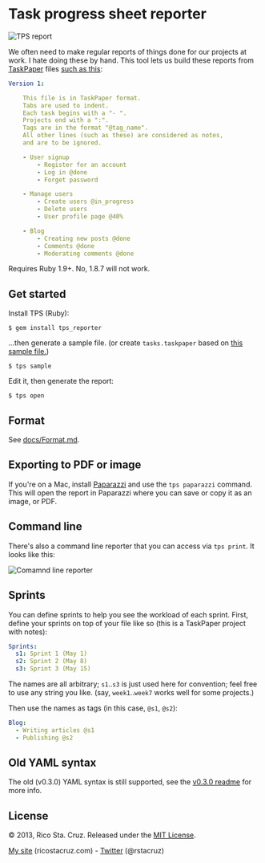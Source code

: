 # Task progress sheet reporter

![TPS report](http://i.imgur.com/AA7LNTR.png)

We often need to make regular reports of things done for our projects at work. I
hate doing these by hand. This tool lets us build these reports from [TaskPaper] 
files [such as this][sample]:

``` yaml
Version 1:

	This file is in TaskPaper format.
	Tabs are used to indent.
	Each task begins with a "- ".
	Projects end with a ":".
	Tags are in the format "@tag_name".
	All other lines (such as these) are considered as notes,
	and are to be ignored.

	- User signup
		- Register for an account
		- Log in @done
		- Forget password

	- Manage users
		- Create users @in_progress
		- Delete users
		- User profile page @40%

	- Blog
		- Creating new posts @done
		- Comments @done
		- Moderating comments @done
```

Requires Ruby 1.9+. No, 1.8.7 will not work.

Get started
-----------

Install TPS (Ruby):

    $ gem install tps_reporter

...then generate a sample file. (or create `tasks.taskpaper` based on [this sample
file.][sample])

    $ tps sample

Edit it, then generate the report:

    $ tps open

[sample]: https://github.com/rstacruz/tps_reporter/blob/master/data/sample.taskpaper

Format
------

See [docs/Format.md](docs/Format.md).

Exporting to PDF or image
-------------------------

If you're on a Mac, install [Paparazzi](http://derailer.org/paparazzi)
and use the `tps paparazzi` command. This will open the report in Paparazzi
where you can save or copy it as an image, or PDF.

Command line
------------

There's also a command line reporter that you can access via `tps print`. It
looks like this:

![Comamnd line reporter][cli]

[cli]: https://img.skitch.com/20120204-ccb2guerhrjmj3rht3e4ies4ur.png

Sprints
-------

You can define sprints to help you see the workload of each sprint. First, 
define your sprints on top of your file like so (this is a TaskPaper project 
with notes):

``` yaml
Sprints:
  s1: Sprint 1 (May 1)
  s2: Sprint 2 (May 8)
  s3: Sprint 3 (May 15)
```

The names are all arbitrary; `s1`..`s3` is just used here for convention; feel
free to use any string you like. (say, `week1`..`week7` works well for some
projects.)

Then use the names as tags (in this case, `@s1`, `@s2`):

``` yaml
Blog:
  - Writing articles @s1
  - Publishing @s2
```


Old YAML syntax
---------------

The old (v0.3.0) YAML syntax is still supported, see the [v0.3.0 readme] for 
more info.

License
-------

© 2013, Rico Sta. Cruz. Released under the [MIT License].

[My site](http://ricostacruz.com) (ricostacruz.com) -
[Twitter](http://twitter.com/rstacruz) (@rstacruz)

[v0.3.0 readme]: http://github.com/rstacruz/tps_reporter/blob/v0.3.0/README.md
[TaskPaper]: http://www.hogbaysoftware.com/products/taskpaper
[MIT License]: http://www.opensource.org/licenses/mit-license.php

